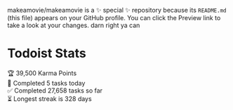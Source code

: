 makeamovie/makeamovie is a ✨ special ✨ repository because its `README.md` (this file) appears on your GitHub profile.
You can click the Preview link to take a look at your changes. darn right ya can

# Todoist Stats

<!-- TODO-IST:START -->
🏆  39,500 Karma Points           
🌸  Completed 5 tasks today           
✅  Completed 27,658 tasks so far           
⏳  Longest streak is 328 days
<!-- TODO-IST:END -->